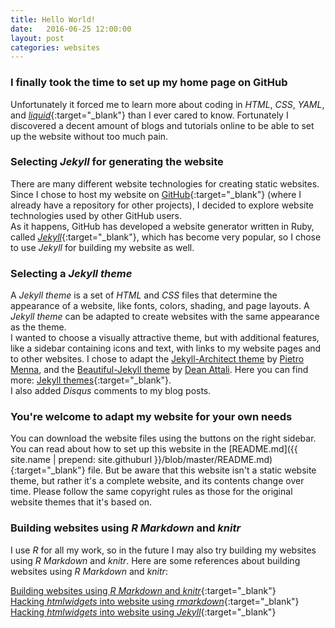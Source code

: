 ```yaml
---
title: Hello World!
date:   2016-06-25 12:00:00
layout: post
categories: websites
---
```


### I finally took the time to set up my home page on GitHub

Unfortunately it forced me to learn more about coding in *HTML*, *CSS*, *YAML*, and [*liquid*](https://shopify.github.io/liquid/){:target="_blank"} than I ever cared to know.  Fortunately I discovered a decent amount of blogs and tutorials online to be able to set up the website without too much pain.  


### Selecting *Jekyll* for generating the website

There are many different website technologies for creating static websites.  Since I chose to host my website on [GitHub](https://pages.github.com/){:target="_blank"} (where I already have a repository for other projects), I decided to explore website technologies used by other GitHub users.  
As it happens, GitHub has developed a website generator written in Ruby, called [*Jekyll*](https://jekyllrb.com/){:target="_blank"}, which has become very popular, so I chose to use *Jekyll* for building my website as well. 


### Selecting a *Jekyll theme*

A *Jekyll theme* is a set of *HTML* and *CSS* files that determine the appearance of a website, like fonts, colors, shading, and page layouts.  A *Jekyll theme* can be adapted to create websites with the same appearance as the theme.  
I wanted to choose a visually attractive theme, but with additional features, like a sidebar containing icons and text, with links to my website pages and to other websites.  I chose to adapt the 
<a href="https://github.com/pietromenna/jekyll-architect-theme" target="_blank"> Jekyll-Architect theme</a> 
by 
<a href="https://github.com/pietromenna" target="_blank"> Pietro Menna</a>, 
and the 
<a href="https://github.com/daattali/beautiful-jekyll" target="_blank"> Beautiful-Jekyll theme</a> 
by 
<a href="https://github.com/daattali" target="_blank"> Dean Attali</a>.
Here you can find more: [Jekyll themes](http://jekyll.tips/templates/){:target="_blank"}.  
I also added *Disqus* comments to my blog posts.


### You're welcome to adapt my website for your own needs

You can download the website files using the buttons on the right sidebar.  
You can read about how to set up this website in the [README.md]({{ site.name | prepend: site.githuburl }}/blob/master/README.md){:target="_blank"} file.  But be aware that this website isn't a static website theme, but rather it's a complete website, and its contents change over time.
Please follow the same copyright rules as those for the original website themes that it's based on.


### Building websites using *R Markdown* and *knitr*

I use *R* for all my work, so in the future I may also try building my websites using *R Markdown* and *knitr*.  Here are some references about building websites using *R Markdown* and *knitr*:

[Building websites using *R Markdown* and *knitr*](https://brendanrocks.com/blogging-with-rmarkdown-knitr-jekyll/){:target="_blank"}  
[Hacking *htmlwidgets* into website using *rmarkdown*](https://brendanrocks.com/htmlwidgets-knitr-jekyll/){:target="_blank"}  
[Hacking *htmlwidgets* into website using *Jekyll*](http://benjcunningham.org/2016/06/13/hacking-together-htmlwidgets-for-jekyll.html){:target="_blank"}  
